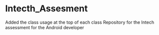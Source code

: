 # Intecth_Assesment
Added the class usage at the top of each class
Repository for the Intech assessment for the Android developer
